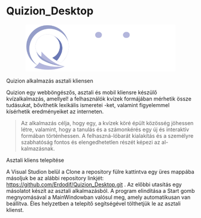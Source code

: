 # Quizion_Desktop

<p align="center"><img src="Projekt/Images/quizion_logo.png" width="400"></p>

Quizion alkalmazás asztali kliensen



Quizion egy webböngészős, asztali és mobil kliensre készülő kvízalkalmazás, amellyel!
a felhasználók kvízek formájában mérhetik össze tudásukat, bővíthetik lexikális ismeretei
-ket, valamint figyelemmel kísérhetik eredményeiket az interneten.

>Az alkalmazás célja, hogy egy, a kvízek köré épült közösség jöhessen létre, valamint, hogy a tanulás és a számonkérés egy új és interaktív formában történhessen. A felhaszná-lóbarát kialakítás és a személyre szabhatóság fontos és elengedhetetlen részét képezi az al-kalmazásnak.


Asztali kliens telepítése

A Visual Studion belül a Clone a repository fülre kattintva egy üres mappába másoljuk be az alábbi repository linkjét: https://github.com/Erdodif/Quizion_Desktop.git . Az előbbi utasítás egy másolatot készít az asztali alkalmazásból. A program elindítása a Start gomb megnyomásával a MainWindowban valósul meg, amely automatikusan van beállítva. Éles helyzetben a telepítő segítségével tölthetjük le az asztali klienst.



